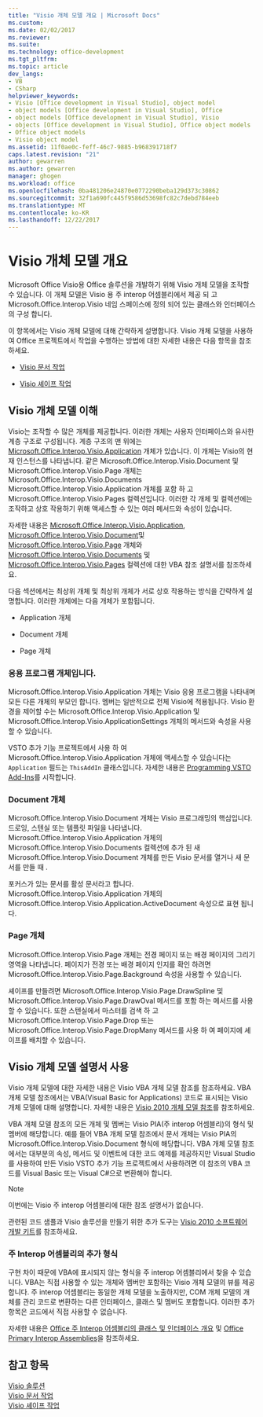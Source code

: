 ```yaml
---
title: "Visio 개체 모델 개요 | Microsoft Docs"
ms.custom: 
ms.date: 02/02/2017
ms.reviewer: 
ms.suite: 
ms.technology: office-development
ms.tgt_pltfrm: 
ms.topic: article
dev_langs:
- VB
- CSharp
helpviewer_keywords:
- Visio [Office development in Visual Studio], object model
- object models [Office development in Visual Studio], Office
- object models [Office development in Visual Studio], Visio
- objects [Office development in Visual Studio], Office object models
- Office object models
- Visio object model
ms.assetid: 11f0ae0c-feff-46c7-9885-b968391718f7
caps.latest.revision: "21"
author: gewarren
ms.author: gewarren
manager: ghogen
ms.workload: office
ms.openlocfilehash: 0ba481206e24870e0772290beba129d373c30862
ms.sourcegitcommit: 32f1a690fc445f9586d53698fc82c7debd784eeb
ms.translationtype: MT
ms.contentlocale: ko-KR
ms.lasthandoff: 12/22/2017
---
```

# <a name="visio-object-model-overview"></a>Visio 개체 모델 개요
  Microsoft Office Visio용 Office 솔루션을 개발하기 위해 Visio 개체 모델을 조작할 수 있습니다. 이 개체 모델은 Visio 용 주 interop 어셈블리에서 제공 되 고 Microsoft.Office.Interop.Visio 네임 스페이스에 정의 되어 있는 클래스와 인터페이스의 구성 합니다.  
  
 이 항목에서는 Visio 개체 모델에 대해 간략하게 설명합니다. Visio 개체 모델을 사용하여 Office 프로젝트에서 작업을 수행하는 방법에 대한 자세한 내용은 다음 항목을 참조하세요.  
  
-   [Visio 문서 작업](../vsto/working-with-visio-documents.md)  
  
-   [Visio 셰이프 작업](../vsto/working-with-visio-shapes.md)  
  
## <a name="understanding-the-visio-object-model"></a>Visio 개체 모델 이해  
 Visio는 조작할 수 많은 개체를 제공합니다. 이러한 개체는 사용자 인터페이스와 유사한 계층 구조로 구성됩니다. 계층 구조의 맨 위에는 [Microsoft.Office.Interop.Visio.Application](https://msdn.microsoft.com/library/office/ff766485.aspx) 개체가 있습니다. 이 개체는 Visio의 현재 인스턴스를 나타냅니다. 같은 Microsoft.Office.Interop.Visio.Document 및 Microsoft.Office.Interop.Visio.Page 개체는 Microsoft.Office.Interop.Visio.Documents Microsoft.Office.Interop.Visio.Application 개체를 포함 하 고 Microsoft.Office.Interop.Visio.Pages 컬렉션입니다. 이러한 각 개체 및 컬렉션에는 조작하고 상호 작용하기 위해 액세스할 수 있는 여러 메서드와 속성이 있습니다.  
  
 자세한 내용은 [Microsoft.Office.Interop.Visio.Application](https://msdn.microsoft.com/library/office/ff766485.aspx), [Microsoft.Office.Interop.Visio.Document](https://msdn.microsoft.com/library/office/ff765575.aspx)및 [Microsoft.Office.Interop.Visio.Page](https://msdn.microsoft.com/library/office/ff767035.aspx) 개체와 [Microsoft.Office.Interop.Visio.Documents](https://msdn.microsoft.com/library/office/ff768812.aspx) 및 [Microsoft.Office.Interop.Visio.Pages](https://msdn.microsoft.com/library/office/ff766165.aspx) 컬렉션에 대한 VBA 참조 설명서를 참조하세요.  
  
 다음 섹션에서는 최상위 개체 및 최상위 개체가 서로 상호 작용하는 방식을 간략하게 설명합니다. 이러한 개체에는 다음 개체가 포함됩니다.  
  
-   Application 개체  
  
-   Document 개체  
  
-   Page 개체  
  
### <a name="application-object"></a>응용 프로그램 개체입니다.  
 Microsoft.Office.Interop.Visio.Application 개체는 Visio 응용 프로그램을 나타내며 모든 다른 개체의 부모인 합니다. 멤버는 일반적으로 전체 Visio에 적용됩니다. Visio 환경을 제어할 수는 Microsoft.Office.Interop.Visio.Application 및 Microsoft.Office.Interop.Visio.ApplicationSettings 개체의 메서드와 속성을 사용할 수 있습니다.  
  
 VSTO 추가 기능 프로젝트에서 사용 하 여 Microsoft.Office.Interop.Visio.Application 개체에 액세스할 수 있습니다는 `Application` 필드는 `ThisAddIn` 클래스입니다. 자세한 내용은 [Programming VSTO Add-Ins](../vsto/programming-vsto-add-ins.md)를 시작합니다.  
  
### <a name="document-object"></a>Document 개체  
 Microsoft.Office.Interop.Visio.Document 개체는 Visio 프로그래밍의 핵심입니다. 드로잉, 스텐실 또는 템플릿 파일을 나타냅니다. Microsoft.Office.Interop.Visio.Application 개체의 Microsoft.Office.Interop.Visio.Documents 컬렉션에 추가 된 새 Microsoft.Office.Interop.Visio.Document 개체를 만든 Visio 문서를 열거나 새 문서를 만들 때 .  
  
 포커스가 있는 문서를 활성 문서라고 합니다. Microsoft.Office.Interop.Visio.Application 개체의 Microsoft.Office.Interop.Visio.Application.ActiveDocument 속성으로 표현 됩니다.  
  
### <a name="page-object"></a>Page 개체  
 Microsoft.Office.Interop.Visio.Page 개체는 전경 페이지 또는 배경 페이지의 그리기 영역을 나타냅니다. 페이지가 전경 또는 배경 페이지 인지를 확인 하려면 Microsoft.Office.Interop.Visio.Page.Background 속성을 사용할 수 있습니다.  
  
 셰이프를 만들려면 Microsoft.Office.Interop.Visio.Page.DrawSpline 및 Microsoft.Office.Interop.Visio.Page.DrawOval 메서드를 포함 하는 메서드를 사용할 수 있습니다. 또한 스텐실에서 마스터를 검색 하 고 Microsoft.Office.Interop.Visio.Page.Drop 또는 Microsoft.Office.Interop.Visio.Page.DropMany 메서드를 사용 하 여 페이지에 셰이프를 배치할 수 있습니다.  
  
## <a name="using-the-visio-object-model-documentation"></a>Visio 개체 모델 설명서 사용  
 Visio 개체 모델에 대한 자세한 내용은 Visio VBA 개체 모델 참조를 참조하세요. VBA 개체 모델 참조에서는 VBA(Visual Basic for Applications) 코드로 표시되는 Visio 개체 모델에 대해 설명합니다. 자세한 내용은 [Visio 2010 개체 모델 참조](http://go.microsoft.com/fwlink/?LinkId=199775)를 참조하세요.  
  
 VBA 개체 모델 참조의 모든 개체 및 멤버는 Visio PIA(주 interop 어셈블리)의 형식 및 멤버에 해당합니다. 예를 들어 VBA 개체 모델 참조에서 문서 개체는 Visio PIA의 Microsoft.Office.Interop.Visio.Document 형식에 해당합니다. VBA 개체 모델 참조에서는 대부분의 속성, 메서드 및 이벤트에 대한 코드 예제를 제공하지만 Visual Studio를 사용하여 만든 Visio VSTO 추가 기능 프로젝트에서 사용하려면 이 참조의 VBA 코드를 Visual Basic 또는 Visual C#으로 변환해야 합니다.  
  
> [!NOTE]  
>  이번에는 Visio 주 interop 어셈블리에 대한 참조 설명서가 없습니다.  
  
 관련된 코드 샘플과 Visio 솔루션을 만들기 위한 추가 도구는 [Visio 2010 소프트웨어 개발 키트](http://go.microsoft.com/fwlink/?LinkId=196501)를 참조하세요.  
  
### <a name="additional-types-in-primary-interop-assemblies"></a>주 Interop 어셈블리의 추가 형식  
 구현 차이 때문에 VBA에 표시되지 않는 형식을 주 interop 어셈블리에서 찾을 수 있습니다. VBA는 직접 사용할 수 있는 개체와 멤버만 포함하는 Visio 개체 모델의 뷰를 제공합니다. 주 interop 어셈블리는 동일한 개체 모델을 노출하지만, COM 개체 모델의 개체를 관리 코드로 변환하는 다른 인터페이스, 클래스 및 멤버도 포함합니다. 이러한 추가 항목은 코드에서 직접 사용할 수 없습니다.  
  
 자세한 내용은 [Office 주 Interop 어셈블리의 클래스 및 인터페이스 개요](http://go.microsoft.com/fwlink/?LinkId=189592) 및 [Office Primary Interop Assemblies](../vsto/office-primary-interop-assemblies.md)을 참조하세요.  
  
## <a name="see-also"></a>참고 항목  
 [Visio 솔루션](../vsto/visio-solutions.md)   
 [Visio 문서 작업](../vsto/working-with-visio-documents.md)   
 [Visio 셰이프 작업](../vsto/working-with-visio-shapes.md)  
  
  
